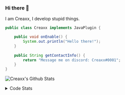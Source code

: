 ### Hi there 👋

I am Creaxx, I develop stupid things. 

```java
public class Creaxx implements JavaPlugin {

    public void onEnable() {
        System.out.println("Hello there!");
    }
    
    public String getContactInfo() {
        return "Message me on discord: Creaxx#0001";
    }
}
```

![Creaxx's Github Stats](https://github-readme-stats.vercel.app/api?username=CreaxxOG&show_icons=true&theme=dark&count_private=true)

<details>
  <summary>Code Stats</summary>

<!--START_SECTION:waka-->
![Code Time](http://img.shields.io/badge/Code%20Time-1%2C363%20hrs%2021%20mins-blue)

![Lines of code](https://img.shields.io/badge/From%20Hello%20World%20I%27ve%20Written-595.2%20thousand%20lines%20of%20code-blue)

**🐱 My GitHub Data** 

> 📦 66.4 kB Used in GitHub's Storage 
 > 
> 🏆 1,990 Contributions in the Year 2023
 > 
> 🚫 Not Opted to Hire
 > 
> 📜 4 Public Repositories 
 > 
> 🔑 2 Private Repositories 
 > 
**I'm a Night 🦉** 

```text
🌞 Morning                306 commits         ██░░░░░░░░░░░░░░░░░░░░░░░   06.88 % 
🌆 Daytime                1887 commits        ███████████░░░░░░░░░░░░░░   42.45 % 
🌃 Evening                2174 commits        ████████████░░░░░░░░░░░░░   48.91 % 
🌙 Night                  78 commits          ░░░░░░░░░░░░░░░░░░░░░░░░░   01.75 % 
```
📅 **I'm Most Productive on Saturday** 

```text
Monday                   553 commits         ███░░░░░░░░░░░░░░░░░░░░░░   12.44 % 
Tuesday                  616 commits         ███░░░░░░░░░░░░░░░░░░░░░░   13.86 % 
Wednesday                622 commits         ███░░░░░░░░░░░░░░░░░░░░░░   13.99 % 
Thursday                 673 commits         ████░░░░░░░░░░░░░░░░░░░░░   15.14 % 
Friday                   418 commits         ██░░░░░░░░░░░░░░░░░░░░░░░   09.40 % 
Saturday                 796 commits         ████░░░░░░░░░░░░░░░░░░░░░   17.91 % 
Sunday                   767 commits         ████░░░░░░░░░░░░░░░░░░░░░   17.26 % 
```


📊 **This Week I Spent My Time On** 

```text
💬 Programming Languages: 
Java                     18 hrs 34 mins      ███████████████████████░░   92.95 % 
XML                      37 mins             █░░░░░░░░░░░░░░░░░░░░░░░░   03.12 % 
Kotlin                   23 mins             ░░░░░░░░░░░░░░░░░░░░░░░░░   01.98 % 
GitIgnore file           15 mins             ░░░░░░░░░░░░░░░░░░░░░░░░░   01.31 % 
HTML                     7 mins              ░░░░░░░░░░░░░░░░░░░░░░░░░   00.63 % 

🔥 Editors: 
IntelliJ                 19 hrs 59 mins      █████████████████████████   100.00 % 
```

**I Mostly Code in Java** 

```text
Java                     56 repos            ███████████████████░░░░░░   75.68 % 
Kotlin                   10 repos            ███░░░░░░░░░░░░░░░░░░░░░░   13.51 % 
CSS                      2 repos             █░░░░░░░░░░░░░░░░░░░░░░░░   02.70 % 
JavaScript               2 repos             █░░░░░░░░░░░░░░░░░░░░░░░░   02.70 % 
EJS                      1 repo              ░░░░░░░░░░░░░░░░░░░░░░░░░   01.35 % 
```




 Last Updated on 24/06/2023 06:26:35 UTC
<!--END_SECTION:waka-->
</details>
